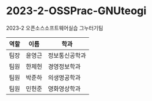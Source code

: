 # 2023-2-OSSPrac-GNUteogi
2023-2 오픈소스소프트웨어실습 그누터기팀

| 역할 | 이름  | 학과 |
|---- | ---- | --------- |
| 팀장 | 윤영근 | 정보통신공학과 |
| 팀원 | 한제헌 | 경영정보학과 |
| 팀원 | 박준하 | 의생명공학과 |
| 팀원 | 민헌준 | 영화영상학과 |


